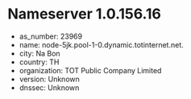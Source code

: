 # Nameserver 1.0.156.16

* as_number: 23969
* name: node-5jk.pool-1-0.dynamic.totinternet.net.
* city: Na Bon
* country: TH
* organization: TOT Public Company Limited
* version: Unknown
* dnssec: Unknown
